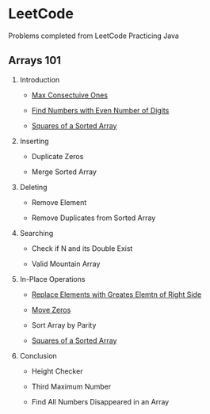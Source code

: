 
# LeetCode

Problems completed from LeetCode 
Practicing Java

## Arrays 101 

1. Introduction

	* [Max Consectuive Ones](/Arrays101/Introduction/findMaxConsectiveOnes.java/)

	* [Find Numbers with Even Number of Digits](/Arrays101/Introduction/findEvenDigits.java/)

	* [Squares of a Sorted Array](/Arrays101/Introduction/sortedSquares.java/)

2. Inserting

	* Duplicate Zeros

	* Merge Sorted Array

3. Deleting

	* Remove Element

	* Remove Duplicates from Sorted Array

4. Searching

	* Check if N and its Double Exist

	* Valid Mountain Array

5. In-Place Operations

	* [Replace Elements with Greates Elemtn of Right Side](/Arrays101/In-Place/replaceElementsWithMax.java/)

	* [Move Zeros](/Arrays101/In-Place/moveZeros.java/)

	* Sort Array by Parity

	* [Squares of a Sorted Array](/Arrays101/In-Place/sortedSquaresInPlace.java)

6. Conclusion

	* Height Checker

	* Third Maximum Number

	* Find All Numbers Disappeared in an Array
